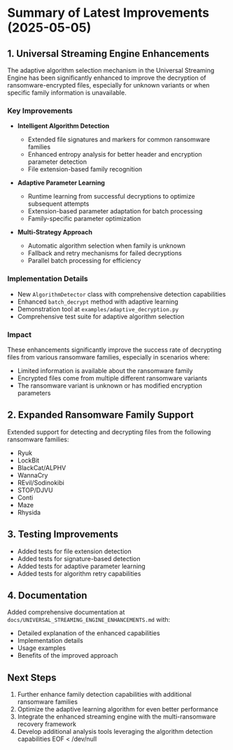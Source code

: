 # Summary of Latest Improvements (2025-05-05)

## 1. Universal Streaming Engine Enhancements

The adaptive algorithm selection mechanism in the Universal Streaming Engine has been significantly enhanced to improve the decryption of ransomware-encrypted files, especially for unknown variants or when specific family information is unavailable.

### Key Improvements

- **Intelligent Algorithm Detection**
  - Extended file signatures and markers for common ransomware families
  - Enhanced entropy analysis for better header and encryption parameter detection
  - File extension-based family recognition

- **Adaptive Parameter Learning**
  - Runtime learning from successful decryptions to optimize subsequent attempts
  - Extension-based parameter adaptation for batch processing
  - Family-specific parameter optimization

- **Multi-Strategy Approach**
  - Automatic algorithm selection when family is unknown
  - Fallback and retry mechanisms for failed decryptions
  - Parallel batch processing for efficiency

### Implementation Details

- New `AlgorithmDetector` class with comprehensive detection capabilities
- Enhanced `batch_decrypt` method with adaptive learning
- Demonstration tool at `examples/adaptive_decryption.py`
- Comprehensive test suite for adaptive algorithm selection

### Impact

These enhancements significantly improve the success rate of decrypting files from various ransomware families, especially in scenarios where:

- Limited information is available about the ransomware family
- Encrypted files come from multiple different ransomware variants
- The ransomware variant is unknown or has modified encryption parameters

## 2. Expanded Ransomware Family Support

Extended support for detecting and decrypting files from the following ransomware families:

- Ryuk
- LockBit
- BlackCat/ALPHV
- WannaCry
- REvil/Sodinokibi
- STOP/DJVU
- Conti
- Maze
- Rhysida

## 3. Testing Improvements

- Added tests for file extension detection
- Added tests for signature-based detection
- Added tests for adaptive parameter learning
- Added tests for algorithm retry capabilities

## 4. Documentation

Added comprehensive documentation at `docs/UNIVERSAL_STREAMING_ENGINE_ENHANCEMENTS.md` with:

- Detailed explanation of the enhanced capabilities
- Implementation details
- Usage examples
- Benefits of the improved approach

## Next Steps

1. Further enhance family detection capabilities with additional ransomware families
2. Optimize the adaptive learning algorithm for even better performance
3. Integrate the enhanced streaming engine with the multi-ransomware recovery framework
4. Develop additional analysis tools leveraging the algorithm detection capabilities
EOF < /dev/null